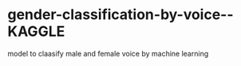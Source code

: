 # gender-classification-by-voice--KAGGLE
model to claasify male and female voice by machine learning
